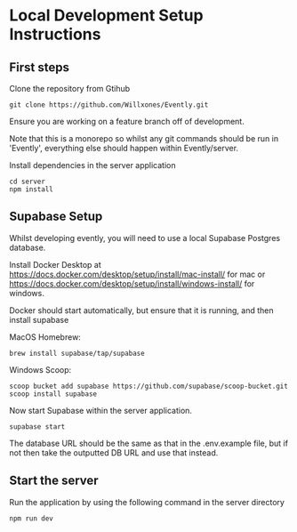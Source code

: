 # Local Development Setup Instructions

## First steps

Clone the repository from Gtihub

```
git clone https://github.com/Willxones/Evently.git
```

Ensure you are working on a feature branch off of development.

Note that this is a monorepo so whilst any git commands should be run in 'Evently', everything else should happen within Evently/server.

Install dependencies in the server application

```
cd server
npm install
```

## Supabase Setup

Whilst developing evently, you will need to use a local Supabase Postgres database.

Install Docker Desktop at https://docs.docker.com/desktop/setup/install/mac-install/ for mac or https://docs.docker.com/desktop/setup/install/windows-install/ for windows.

Docker should start automatically, but ensure that it is running, and then install supabase

MacOS Homebrew:

```
brew install supabase/tap/supabase
```

Windows Scoop:

```
scoop bucket add supabase https://github.com/supabase/scoop-bucket.git
scoop install supabase
```

Now start Supabase within the server application.

```
supabase start
```

The database URL should be the same as that in the .env.example file, but if not then take the outputted DB URL and use that instead.

## Start the server

Run the application by using the following command in the server directory

```
npm run dev
```
